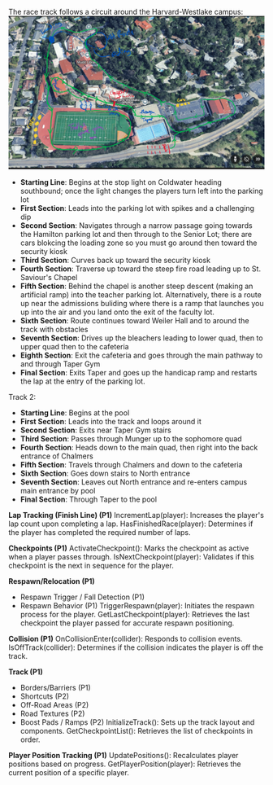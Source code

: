 The race track follows a circuit around the Harvard-Westlake campus:
![Race Track](./HWKKMapDraft1.png)

- **Starting Line**: Begins at the stop light on Coldwater heading southbound; once the light changes the players turn left into the parking lot
- **First Section**: Leads into the parking lot with spikes and a challenging dip
- **Second Section**: Navigates through a narrow passage going towards the Hamilton parking lot and then through to the Senior Lot; there are cars blokcing the loading zone so you must go around then toward the security kiosk
- **Third Section**: Curves back up toward the security kiosk
- **Fourth Section**: Traverse up toward the steep fire road leading up to St. Saviour's Chapel
- **Fifth Section**: Behind the chapel is another steep descent (making an artificial ramp) into the teacher parking lot. Alternatively, there is a route up near the admissions buliding where there is a ramp that launches you up into the air and you land onto the exit of the faculty lot. 
- **Sixth Section**: Route continues toward Weiler Hall and to around the track with obstacles
- **Seventh Section**: Drives up the bleachers leading to lower quad, then to upper quad then to the cafeteria 
- **Eighth Section**: Exit the cafeteria and goes through the main pathway to and through Taper Gym
- **Final Section**: Exits Taper and goes up the handicap ramp and restarts the lap at the entry of the parking lot.

Track 2:
- **Starting Line**: Begins at the pool
- **First Section**: Leads into the track and loops around it
- **Second Section**: Exits near Taper Gym stairs
- **Third Section**: Passes through Munger up to the sophomore quad
- **Fourth Section**:  Heads down to the main quad, then right into the back entrance of Chalmers
- **Fifth Section**: Travels through Chalmers and down to the cafeteria
- **Sixth Section**: Goes down stairs to North entrance
- **Seventh Section**: Leaves out North entrance and re-enters campus main entrance by pool
- **Final Section**: Through Taper to the pool


**Lap Tracking (Finish Line) (P1)**
IncrementLap(player): Increases the player's lap count upon completing a lap.
HasFinishedRace(player): Determines if the player has completed the required number of laps.

**Checkpoints (P1)**
ActivateCheckpoint(): Marks the checkpoint as active when a player passes through.
IsNextCheckpoint(player): Validates if this checkpoint is the next in sequence for the player.

**Respawn/Relocation (P1)**
- Respawn Trigger / Fall Detection (P1)
- Respawn Behavior (P1)
TriggerRespawn(player): Initiates the respawn process for the player.
GetLastCheckpoint(player): Retrieves the last checkpoint the player passed for accurate respawn positioning.

**Collision (P1)**
OnCollisionEnter(collider): Responds to collision events.
IsOffTrack(collider): Determines if the collision indicates the player is off the track.

**Track (P1)**
- Borders/Barriers (P1)
- Shortcuts (P2)
- Off-Road Areas (P2)
- Road Textures (P2)
- Boost Pads / Ramps (P2)
InitializeTrack(): Sets up the track layout and components.
GetCheckpointList(): Retrieves the list of checkpoints in order.

**Player Position Tracking (P1)**
UpdatePositions(): Recalculates player positions based on progress.
GetPlayerPosition(player): Retrieves the current position of a specific player.